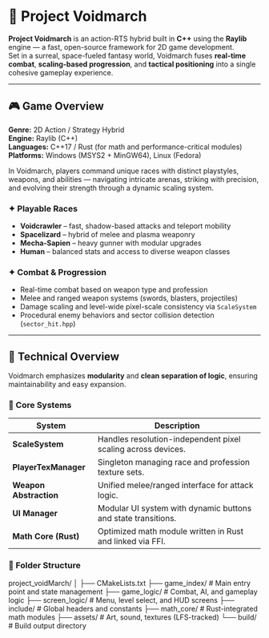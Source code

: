 # 🌌 Project Voidmarch

**Project Voidmarch** is an action-RTS hybrid built in **C++** using the **Raylib** engine — a fast, open-source framework for 2D game development.  
Set in a surreal, space-fueled fantasy world, Voidmarch fuses **real-time combat**, **scaling-based progression**, and **tactical positioning** into a single cohesive gameplay experience.

---

## 🎮 Game Overview

**Genre:** 2D Action / Strategy Hybrid  
**Engine:** Raylib (C++)  
**Languages:** C++17 / Rust (for math and performance-critical modules)  
**Platforms:** Windows (MSYS2 + MinGW64), Linux (Fedora)  

In Voidmarch, players command unique races with distinct playstyles, weapons, and abilities — navigating intricate arenas, striking with precision, and evolving their strength through a dynamic scaling system.

### ✦ Playable Races
- **Voidcrawler** – fast, shadow-based attacks and teleport mobility  
- **Spacelizard** – hybrid of melee and plasma weaponry  
- **Mecha-Sapien** – heavy gunner with modular upgrades  
- **Human** – balanced stats and access to diverse weapon classes  

### ✦ Combat & Progression
- Real-time combat based on weapon type and profession  
- Melee and ranged weapon systems (swords, blasters, projectiles)  
- Damage scaling and level-wide pixel-scale consistency via `ScaleSystem`  
- Procedural enemy behaviors and sector collision detection (`sector_hit.hpp`)  

---

## 🧠 Technical Overview

Voidmarch emphasizes **modularity** and **clean separation of logic**, ensuring maintainability and easy expansion.

### 🔩 Core Systems
| System | Description |
|--------|--------------|
| **ScaleSystem** | Handles resolution-independent pixel scaling across devices. |
| **PlayerTexManager** | Singleton managing race and profession texture sets. |
| **Weapon Abstraction** | Unified melee/ranged interface for attack logic. |
| **UI Manager** | Modular UI system with dynamic buttons and state transitions. |
| **Math Core (Rust)** | Optimized math module written in Rust and linked via FFI. |

### 📁 Folder Structure
project_voidMarch/
│
├── CMakeLists.txt
├── game_index/ # Main entry point and state management
├── game_logic/ # Combat, AI, and gameplay logic
├── screen_logic/ # Menu, level select, and HUD screens
├── include/ # Global headers and constants
├── math_core/ # Rust-integrated math modules
├── assets/ # Art, sound, textures (LFS-tracked)
└── build/ # Build output directory
